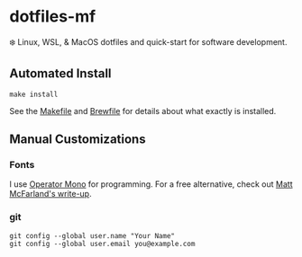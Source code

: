 dotfiles-mf
===========
:snowflake: Linux, WSL, & MacOS dotfiles and quick-start for software development.


Automated Install
-----------------

```
make install
```

See the [Makefile](Makefile) and [Brewfile](Brewfile) for details about what exactly is installed.


Manual Customizations
---------------------

### Fonts

I use [Operator Mono](https://www.typography.com/fonts/operator/styles/screensmart/) for programming. For a free alternative, check out [Matt McFarland's write-up](https://medium.com/@docodemore/an-alternative-to-operator-mono-font-6e5d040e1c7e).

### git

    git config --global user.name "Your Name"
    git config --global user.email you@example.com
